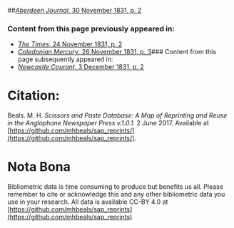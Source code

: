 ##[*Aberdeen Journal*, 30 November 1831, p. 2](https://mhbeals.github.io/sap_html/Aberdeen-Journal/Aberdeen-Journal-30-November-1831-p-2)

### Content from this page previously appeared in:
+ [*The Times*, 24 November 1831, p. 2](https://mhbeals.github.io/sap_html/The-Times/The-Times-24-November-1831-p-2)
+ [*Caledonian Mercury*, 26 November 1831, p. 3](https://mhbeals.github.io/sap_html/Caledonian-Mercury/Caledonian-Mercury-26-November-1831-p-3)### Content from this page subsequently appeared in:
+ [*Newcastle Courant*, 3 December 1831, p. 2](https://mhbeals.github.io/sap_html/Newcastle-Courant/Newcastle-Courant-3-December-1831-p-2)
                    
# Citation: 

Beals. M. H. *Scissors and Paste Database: A Map of Reprinting and Reuse in the Anglophone Newspaper Press v.1.0.1.* 2 June 2017. Available at [https://github.com/mhbeals/sap_reprints/](https://github.com/mhbeals/sap_reprints/). 
                    
# Nota Bona

Bibliometric data is time consuming to produce but benefits us all. Please remember to cite or acknowledge this and any other bibliometric data you use in your research. All data is available CC-BY 4.0 at [https://github.com/mhbeals/sap_reprints](https://github.com/mhbeals/sap_reprints)